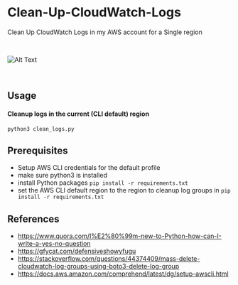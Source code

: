 # Clean-Up-CloudWatch-Logs
Clean Up CloudWatch Logs in my AWS account for a Single region


</br>

![Alt Text](https://thumbs.gfycat.com/DefensiveShowyFugu-size_restricted.gif)

</br>

## Usage

#### <a name="usage:">Cleanup logs in the current (CLI default) region</a>

~~~
python3 clean_logs.py
~~~



## Prerequisites

* Setup AWS CLI credentials for the default profile
* make sure python3 is installed
* install Python packages `pip install -r requirements.txt`
* set the AWS CLI default region to the region to cleanup log groups in  `pip install -r requirements.txt`


## References

* https://www.quora.com/I%E2%80%99m-new-to-Python-how-can-I-write-a-yes-no-question
* https://gfycat.com/defensiveshowyfugu
* https://stackoverflow.com/questions/44374409/mass-delete-cloudwatch-log-groups-using-boto3-delete-log-group
* https://docs.aws.amazon.com/comprehend/latest/dg/setup-awscli.html